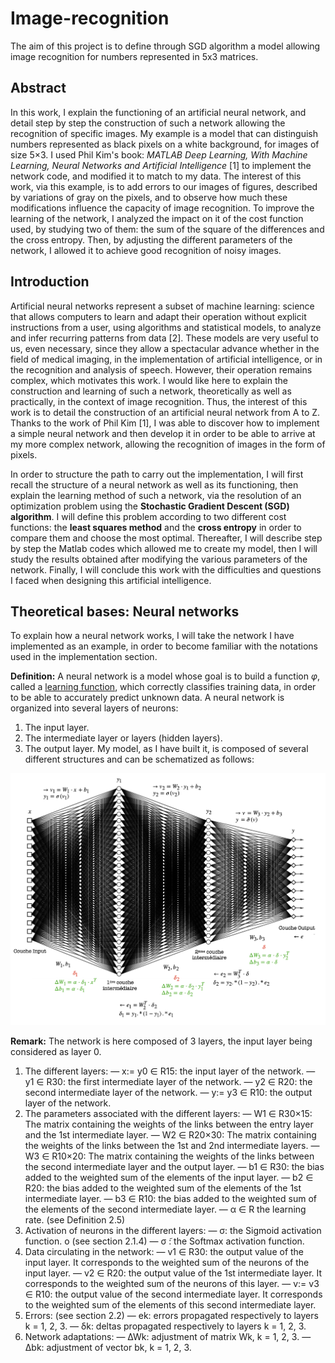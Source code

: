 # Image-recognition
The aim of this project is to define through SGD algorithm a model allowing image recognition for numbers represented in 5x3 matrices.

## Abstract
In this work, I explain the functioning of an artificial neural network, and detail step by step the construction of such a network allowing the recognition of specific images. 
My example is a model that can distinguish numbers represented as black pixels on a white background, for images of size 5×3. 
I used Phil Kim's book: *MATLAB Deep Learning, With Machine Learning, Neural Networks and Artificial Intelligence* [1] to implement the network code, and modified it to match to my data.
The interest of this work, via this example, is to add errors to our images of figures, described by variations of gray on the pixels, and to observe how much these modifications influence the capacity of image recognition. 
To improve the learning of the network, I analyzed the impact on it of the cost function used, by studying two of them: the sum of the square of the differences and the cross entropy. 
Then, by adjusting the different parameters of the network, I allowed it to achieve good recognition of noisy images.

## Introduction
Artificial neural networks represent a subset of machine learning: science that allows computers to learn and adapt their operation without explicit instructions from a user, using algorithms and statistical models, to analyze and infer recurring patterns from data [2]. These models are very useful to us, even necessary, since they allow a spectacular advance whether in the field of medical imaging, in the implementation of artificial intelligence, or in the recognition and analysis of speech. However, their operation remains complex, which motivates this work. 
I would like here to explain the construction and learning of such a network, theoretically as well as practically, in the context of image recognition. Thus, the interest of this work is to detail the construction of an artificial neural network from A to Z. Thanks to the work of Phil Kim [1], I was able to discover how to implement a simple neural network and then develop it in order to be able to arrive at my more complex network, allowing the recognition of images in the form of pixels.


In order to structure the path to carry out the implementation, I will first recall the structure of a neural network as well as its functioning, then explain the learning method of such a network, via the resolution of an optimization problem using the **Stochastic Gradient Descent (SGD) algorithm**. I will define this problem according to two different cost functions: the **least squares method** and the **cross entropy** in order to compare them and choose the most optimal. Thereafter, I will describe step by step the Matlab codes which allowed me to create my model, then I will study the results obtained after modifying the various parameters of the network. Finally, I will conclude this work with the difficulties and questions I faced when designing this artificial intelligence.

## Theoretical bases: Neural networks
To explain how a neural network works, I will take the network I have implemented as an example, in order to become familiar with the notations used in  the implementation section.


**Definition:** A neural network is a model whose goal is to build a function *φ*, called a <ins>learning function</ins>, which correctly classifies training data, in order to be able to accurately predict unknown data.
A neural network is organized into several layers of neurons: 
1. The input layer.
2. The intermediate layer or layers (hidden layers).
3. The output layer.
My model, as I have built it, is composed of several different structures and can be schematized as follows:

![Representation of my neural network.](https://github.com/vsliki/Image-recognition/blob/main/NN.png)

**Remark:** The network is here composed of 3 layers, the input layer
being considered as layer 0.

1. The different layers:
                        — x:= y0 ∈ R15: the input layer of the network.
  — y1 ∈ R30: the first intermediate layer of the network. 
  — y2 ∈ R20: the second intermediate layer of the network. 
  — y:= y3 ∈ R10: the output layer of the network.
2. The parameters associated with the different layers:
  — W1 ∈ R30×15: The matrix containing the weights of the links between the entry layer and the 1st intermediate layer.
  — W2 ∈ R20×30: The matrix containing the weights of the links between the 1st and 2nd intermediate layers.
  — W3 ∈ R10×20: The matrix containing the weights of the links between the second intermediate layer and the output layer.
  — b1 ∈ R30: the bias added to the weighted sum of the elements of the input layer.
  — b2 ∈ R20: the bias added to the weighted sum of the elements of the 1st intermediate layer.
  — b3 ∈ R10: the bias added to the weighted sum of the elements of the second intermediate layer.
  — α ∈ R the learning rate. (see Definition 2.5)
3. Activation of neurons in the different layers:
  — σ: the Sigmoid activation function. o (see section 2.1.4) 
  — σ ̃: the Softmax activation function.
4. Data circulating in the network:
  — v1 ∈ R30: the output value of the input layer. It corresponds to the weighted sum of the neurons of the input layer.
  — v2 ∈ R20: the output value of the 1st intermediate layer. It corresponds to the weighted sum of the neurons of this layer.
  — v:= v3 ∈ R10: the output value of the second intermediate layer. It corresponds to the weighted sum of the elements of this second intermediate layer.
5. Errors: (see section 2.2)
  — ek: errors propagated respectively to layers k = 1, 2, 3. 
  — δk: deltas propagated respectively to layers k = 1, 2, 3.
6. Network adaptations:
  — ∆Wk: adjustment of matrix Wk, k = 1, 2, 3. 
  — ∆bk: adjustment of vector bk, k = 1, 2, 3.


